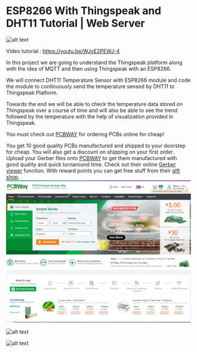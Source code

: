 # ESP8266 With Thingspeak and DHT11 Tutorial | Web Server

![alt text](https://content.instructables.com/F9W/ZNZG/K3T5TBDR/F9WZNZGK3T5TBDR.LARGE.jpg?auto=webp&frame=1&width=769&fit=bounds)

Video tutorial : https://youtu.be/WJvE2PEWJ-4

In this project we are going to understand the Thingspeak platform along with the idea of MQTT and then using Thingspeak with an ESP8266.

We will connect DHT11 Temperature Sensor with ESP8266 module and code the module to continuously send the temperature sensed by DHT11 to Thingspeak Platform. 

Towards the end we will be able to check the temperature data stored on Thingspeak over a course of time and will also be able to see the trend followed by the temperature with the help of visualization provided in Thingspeak.

You must check out [PCBWAY](https://www.pcbway.com/) for ordering PCBs online for cheap!

You get 10 good quality PCBs manufactured and shipped to your doorstep for cheap. You will also get a discount on shipping on your first order. Upload your Gerber files onto [PCBWAY](https://www.pcbway.com/) to get them manufactured with good quality and quick turnaround time.
Check out their online [Gerber viewer](https://www.pcbway.com/project/OnlineGerberViewer.html) function. With reward points you can get free stuff from their [gift shop](https://www.pcbway.com/project/gifts.html).
![alt text](https://github.com/akarsh98/Controlling-ESP8266-with-Alexa/blob/master/images/pcbway.JPG?raw=true)

![alt text](https://content.instructables.com/FLB/N21H/K3T5TC3R/FLBN21HK3T5TC3R.LARGE.jpg?auto=webp&frame=1&fit=bounds)

![alt text](https://content.instructables.com/FU2/TZLS/K3T5TC3W/FU2TZLSK3T5TC3W.LARGE.jpg?auto=webp&frame=1&width=600&fit=bounds)
